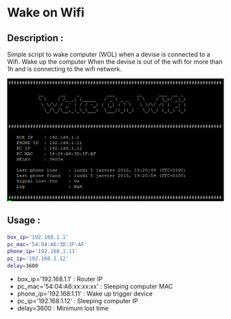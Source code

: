 # Wake on Wifi
## Description :
Simple script to wake computer (WOL) when a devise is connected to a Wifi.
Wake up the computer When the devise is out of the wifi for more than 1h and is connecting to the wifi network.

![alt text](https://raw.githubusercontent.com/Thom-x/wake_on_wifi/master/screenshot.png "Screenshot")
## Usage :
```sh
box_ip='192.168.1.1'
pc_mac='54:04:A6:3D:3F:AF'
phone_ip='192.168.1.11'
pc_ip='192.168.1.12'
delay=3600
```

- box_ip='192.168.1.1' : Router IP
- pc_mac='54:04:A6:xx:xx:xx' : Sleeping computer MAC
- phone_ip='192.168.1.11' : Wake up trigger device
- pc_ip='192.168.1.12' : Sleeping computer IP
- delay=3600 : Minimum lost time
